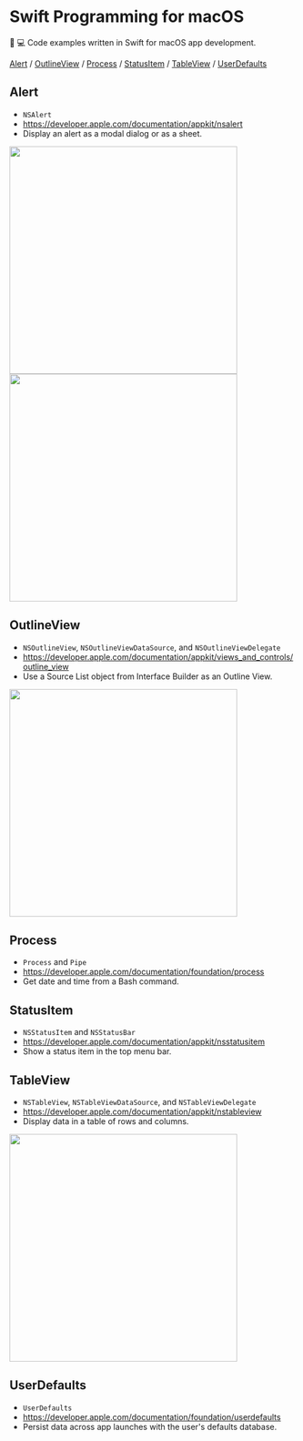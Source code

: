 # Swift Programming for macOS

:apple: :computer: Code examples written in Swift for macOS app development.

[Alert](#alert) / [OutlineView](#outlineview) / [Process](#process) / [StatusItem](#statusitem) / [TableView](#tableview) / [UserDefaults](#userdefaults)

## Alert

- `NSAlert`
- https://developer.apple.com/documentation/appkit/nsalert
- Display an alert as a modal dialog or as a sheet.

<img src="img/modal.png" width="400px"> <img src="img/sheet.png" width="400px">

## OutlineView

- `NSOutlineView`, `NSOutlineViewDataSource`, and `NSOutlineViewDelegate`
- https://developer.apple.com/documentation/appkit/views_and_controls/outline_view
- Use a Source List object from Interface Builder as an Outline View.

<img src="img/outlineview.png" width="400px">

## Process

- `Process` and `Pipe`
- https://developer.apple.com/documentation/foundation/process
- Get date and time from a Bash command.

## StatusItem

- `NSStatusItem` and `NSStatusBar`
- https://developer.apple.com/documentation/appkit/nsstatusitem
- Show a status item in the top menu bar.

## TableView

- `NSTableView`, `NSTableViewDataSource`, and `NSTableViewDelegate`
- https://developer.apple.com/documentation/appkit/nstableview
- Display data in a table of rows and columns.

<img src="img/tableview.png" width="400px">

## UserDefaults

- `UserDefaults`
- https://developer.apple.com/documentation/foundation/userdefaults
- Persist data across app launches with the user's defaults database.
